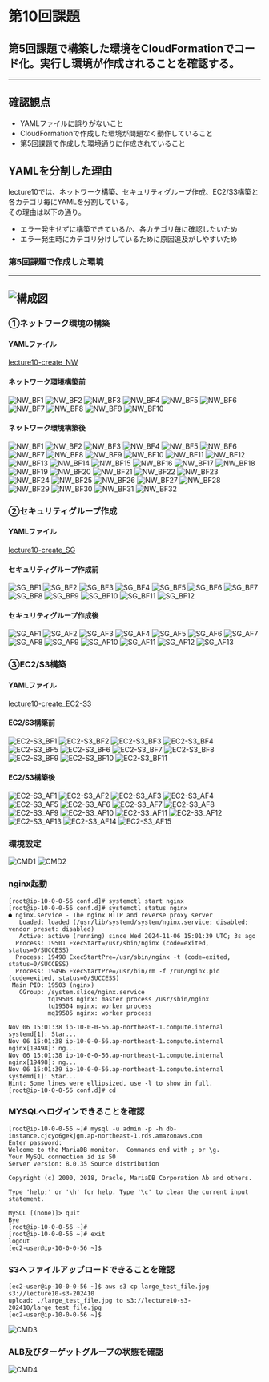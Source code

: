 # 第10回課題  
## 第5回課題で構築した環境をCloudFormationでコード化。実行し環境が作成されることを確認する。
-------------------------  
## 確認観点
- YAMLファイルに誤りがないこと 
- CloudFormationで作成した環境が問題なく動作していること 
- 第5回課題で作成した環境通りに作成されていること 

## YAMLを分割した理由
lecture10では、ネットワーク構築、セキュリティグループ作成、EC2/S3構築と各カテゴリ毎にYAMLを分割している。  
その理由は以下の通り。  
- エラー発生せずに構築できているか、各カテゴリ毎に確認したいため
- エラー発生時にカテゴリ分けしているために原因追及がしやすいため

### 第5回課題で作成した環境
-------------------------  
![構成図](/lecture10/image/構成図.svg)
-------------------------  

### ①ネットワーク環境の構築
#### YAMLファイル
[lecture10-create_NW](/lecture10/lecture10-create_NW.yml)

#### ネットワーク環境構築前
![NW_BF1](/lecture10/image/NW_BF_20241106_000000.JPG)
![NW_BF2](/lecture10/image/NW_BF_20241106_000001.JPG)
![NW_BF3](/lecture10/image/NW_BF_20241106_000002.JPG)
![NW_BF4](/lecture10/image/NW_BF_20241106_000003.JPG)
![NW_BF5](/lecture10/image/NW_BF_20241106_000004.JPG)
![NW_BF6](/lecture10/image/NW_BF_20241106_000005.JPG)
![NW_BF7](/lecture10/image/NW_BF_20241106_000006.JPG)
![NW_BF8](/lecture10/image/NW_BF_20241106_000007.JPG)
![NW_BF9](/lecture10/image/NW_BF_20241106_000008.JPG)
![NW_BF10](/lecture10/image/NW_BF_20241106_000009.JPG)

#### ネットワーク環境構築後
![NW_BF1](/lecture10/image/NW_AF_20241106_000000.JPG)
![NW_BF2](/lecture10/image/NW_AF_20241106_000001.JPG)
![NW_BF3](/lecture10/image/NW_AF_20241106_000002.JPG)
![NW_BF4](/lecture10/image/NW_AF_20241106_000003.JPG)
![NW_BF5](/lecture10/image/NW_AF_20241106_000004.JPG)
![NW_BF6](/lecture10/image/NW_AF_20241106_000005.JPG)
![NW_BF7](/lecture10/image/NW_AF_20241106_000006.JPG)
![NW_BF8](/lecture10/image/NW_AF_20241106_000007.JPG)
![NW_BF9](/lecture10/image/NW_AF_20241106_000008.JPG)
![NW_BF10](/lecture10/image/NW_AF_20241106_000009.JPG)
![NW_BF11](/lecture10/image/NW_AF_20241106_000010.JPG)
![NW_BF12](/lecture10/image/NW_AF_20241106_000011.JPG)
![NW_BF13](/lecture10/image/NW_AF_20241106_000012.JPG)
![NW_BF14](/lecture10/image/NW_AF_20241106_000013.JPG)
![NW_BF15](/lecture10/image/NW_AF_20241106_000014.JPG)
![NW_BF16](/lecture10/image/NW_AF_20241106_000015.JPG)
![NW_BF17](/lecture10/image/NW_AF_20241106_000016.JPG)
![NW_BF18](/lecture10/image/NW_AF_20241106_000017.JPG)
![NW_BF19](/lecture10/image/NW_AF_20241106_000018.JPG)
![NW_BF20](/lecture10/image/NW_AF_20241106_000019.JPG)
![NW_BF21](/lecture10/image/NW_AF_20241106_000020.JPG)
![NW_BF22](/lecture10/image/NW_AF_20241106_000021.JPG)
![NW_BF23](/lecture10/image/NW_AF_20241106_000022.JPG)
![NW_BF24](/lecture10/image/NW_AF_20241106_000023.JPG)
![NW_BF25](/lecture10/image/NW_AF_20241106_000024.JPG)
![NW_BF26](/lecture10/image/NW_AF_20241106_000025.JPG)
![NW_BF27](/lecture10/image/NW_AF_20241106_000026.JPG)
![NW_BF28](/lecture10/image/NW_AF_20241106_000027.JPG)
![NW_BF29](/lecture10/image/NW_AF_20241106_000028.JPG)
![NW_BF30](/lecture10/image/NW_AF_20241106_000029.JPG)
![NW_BF31](/lecture10/image/NW_AF_20241106_000030.JPG)
![NW_BF32](/lecture10/image/NW_AF_20241106_000031.JPG)

### ②セキュリティグループ作成
#### YAMLファイル
[lecture10-create_SG](/lecture10/lecture10-create_SG.yml)

#### セキュリティグループ作成前
![SG_BF1](/lecture10/image/SG_BF_20241106_000000.JPG)
![SG_BF2](/lecture10/image/SG_BF_20241106_000001.JPG)
![SG_BF3](/lecture10/image/SG_BF_20241106_000002.JPG)
![SG_BF4](/lecture10/image/SG_BF_20241106_000003.JPG)
![SG_BF5](/lecture10/image/SG_BF_20241106_000004.JPG)
![SG_BF6](/lecture10/image/SG_BF_20241106_000005.JPG)
![SG_BF7](/lecture10/image/SG_BF_20241106_000006.JPG)
![SG_BF8](/lecture10/image/SG_BF_20241106_000007.JPG)
![SG_BF9](/lecture10/image/SG_BF_20241106_000008.JPG)
![SG_BF10](/lecture10/image/SG_BF_20241106_000009.JPG)
![SG_BF11](/lecture10/image/SG_BF_20241106_000010.JPG)
![SG_BF12](/lecture10/image/SG_BF_20241106_000011.JPG)

#### セキュリティグループ作成後
![SG_AF1](/lecture10/image/SG_AF_20241106_000000.JPG)
![SG_AF2](/lecture10/image/SG_AF_20241106_000001.JPG)
![SG_AF3](/lecture10/image/SG_AF_20241106_000002.JPG)
![SG_AF4](/lecture10/image/SG_AF_20241106_000003.JPG)
![SG_AF5](/lecture10/image/SG_AF_20241106_000004.JPG)
![SG_AF6](/lecture10/image/SG_AF_20241106_000005.JPG)
![SG_AF7](/lecture10/image/SG_AF_20241106_000006.JPG)
![SG_AF8](/lecture10/image/SG_AF_20241106_000007.JPG)
![SG_AF9](/lecture10/image/SG_AF_20241106_000008.JPG)
![SG_AF10](/lecture10/image/SG_AF_20241106_000009.JPG)
![SG_AF11](/lecture10/image/SG_AF_20241106_000010.JPG)
![SG_AF12](/lecture10/image/SG_AF_20241106_000011.JPG)
![SG_AF13](/lecture10/image/SG_AF_20241106_000012.JPG)

### ③EC2/S3構築
#### YAMLファイル
[lecture10-create_EC2-S3](/lecture10/lecture10-create_EC2-S3.yml)

#### EC2/S3構築前
![EC2-S3_BF1](/lecture10/image/EC2-S3_BF_20241106_000000.JPG)
![EC2-S3_BF2](/lecture10/image/EC2-S3_BF_20241106_000001.JPG)
![EC2-S3_BF3](/lecture10/image/EC2-S3_BF_20241106_000002.JPG)
![EC2-S3_BF4](/lecture10/image/EC2-S3_BF_20241106_000003.JPG)
![EC2-S3_BF5](/lecture10/image/EC2-S3_BF_20241106_000004.JPG)
![EC2-S3_BF6](/lecture10/image/EC2-S3_BF_20241106_000005.JPG)
![EC2-S3_BF7](/lecture10/image/EC2-S3_BF_20241106_000006.JPG)
![EC2-S3_BF8](/lecture10/image/EC2-S3_BF_20241106_000007.JPG)
![EC2-S3_BF9](/lecture10/image/EC2-S3_BF_20241106_000008.JPG)
![EC2-S3_BF10](/lecture10/image/EC2-S3_BF_20241106_000009.JPG)
![EC2-S3_BF11](/lecture10/image/EC2-S3_BF_20241106_000010.JPG)

#### EC2/S3構築後
![EC2-S3_AF1](/lecture10/image/EC2-S3_AF_20241106_000000.JPG)
![EC2-S3_AF2](/lecture10/image/EC2-S3_AF_20241106_000001.JPG)
![EC2-S3_AF3](/lecture10/image/EC2-S3_AF_20241106_000002.JPG)
![EC2-S3_AF4](/lecture10/image/EC2-S3_AF_20241106_000003.JPG)
![EC2-S3_AF5](/lecture10/image/EC2-S3_AF_20241106_000004.JPG)
![EC2-S3_AF6](/lecture10/image/EC2-S3_AF_20241106_000005.JPG)
![EC2-S3_AF7](/lecture10/image/EC2-S3_AF_20241106_000006.JPG)
![EC2-S3_AF8](/lecture10/image/EC2-S3_AF_20241106_000007.JPG)
![EC2-S3_AF9](/lecture10/image/EC2-S3_AF_20241106_000008.JPG)
![EC2-S3_AF10](/lecture10/image/EC2-S3_AF_20241106_000009.JPG)
![EC2-S3_AF11](/lecture10/image/EC2-S3_AF_20241106_000010.JPG)
![EC2-S3_AF12](/lecture10/image/EC2-S3_AF_20241106_000011.JPG)
![EC2-S3_AF13](/lecture10/image/EC2-S3_AF_20241106_000012.JPG)
![EC2-S3_AF14](/lecture10/image/EC2-S3_AF_20241106_000013.JPG)
![EC2-S3_AF15](/lecture10/image/EC2-S3_AF_20241106_000014.JPG)

### 環境設定
![CMD1](/lecture10/image/CMD_20241106_000000.JPG)
![CMD2](/lecture10/image/CMD_20241106_000001.JPG)

### nginx起動
```
[root@ip-10-0-0-56 conf.d]# systemctl start nginx 
[root@ip-10-0-0-56 conf.d]# systemctl status nginx 
● nginx.service - The nginx HTTP and reverse proxy server 
   Loaded: loaded (/usr/lib/systemd/system/nginx.service; disabled; vendor preset: disabled) 
   Active: active (running) since Wed 2024-11-06 15:01:39 UTC; 3s ago 
  Process: 19501 ExecStart=/usr/sbin/nginx (code=exited, status=0/SUCCESS) 
  Process: 19498 ExecStartPre=/usr/sbin/nginx -t (code=exited, status=0/SUCCESS) 
  Process: 19496 ExecStartPre=/usr/bin/rm -f /run/nginx.pid (code=exited, status=0/SUCCESS) 
 Main PID: 19503 (nginx) 
   CGroup: /system.slice/nginx.service 
           tq19503 nginx: master process /usr/sbin/nginx 
           tq19504 nginx: worker process 
           mq19505 nginx: worker process 
 
Nov 06 15:01:38 ip-10-0-0-56.ap-northeast-1.compute.internal systemd[1]: Star... 
Nov 06 15:01:38 ip-10-0-0-56.ap-northeast-1.compute.internal nginx[19498]: ng... 
Nov 06 15:01:38 ip-10-0-0-56.ap-northeast-1.compute.internal nginx[19498]: ng... 
Nov 06 15:01:39 ip-10-0-0-56.ap-northeast-1.compute.internal systemd[1]: Star... 
Hint: Some lines were ellipsized, use -l to show in full. 
[root@ip-10-0-0-56 conf.d]# cd 
```

### MYSQLへログインできることを確認
```
[root@ip-10-0-0-56 ~]# mysql -u admin -p -h db-instance.cjcyo6gekjgm.ap-northeast-1.rds.amazonaws.com 
Enter password: 
Welcome to the MariaDB monitor.  Commands end with ; or \g. 
Your MySQL connection id is 50 
Server version: 8.0.35 Source distribution 

Copyright (c) 2000, 2018, Oracle, MariaDB Corporation Ab and others. 

Type 'help;' or '\h' for help. Type '\c' to clear the current input statement. 

MySQL [(none)]> quit 
Bye 
[root@ip-10-0-0-56 ~]# 
[root@ip-10-0-0-56 ~]# exit 
logout 
[ec2-user@ip-10-0-0-56 ~]$ 
```

### S3へファイルアップロードできることを確認
 ```
[ec2-user@ip-10-0-0-56 ~]$ aws s3 cp large_test_file.jpg s3://lecture10-s3-202410 
upload: ./large_test_file.jpg to s3://lecture10-s3-202410/large_test_file.jpg 
[ec2-user@ip-10-0-0-56 ~]$ 
```

![CMD3](/lecture10/image/CMD_20241114_000000.JPG)

### ALB及びターゲットグループの状態を確認
![CMD4](/lecture10/image/CMD_20241106_000002.JPG)
